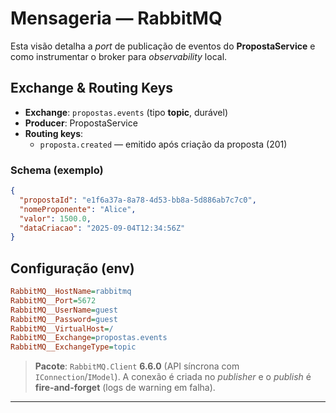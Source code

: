 # Mensageria — RabbitMQ

Esta visão detalha a *port* de publicação de eventos do **PropostaService** e como instrumentar o broker para *observability* local.

## Exchange & Routing Keys

- **Exchange**: `propostas.events` (tipo **topic**, durável)
- **Producer**: PropostaService
- **Routing keys**:
  - `proposta.created` — emitido após criação da proposta (201)

### Schema (exemplo)

```json
{
  "propostaId": "e1f6a37a-8a78-4d53-bb8a-5d886ab7c7c0",
  "nomeProponente": "Alice",
  "valor": 1500.0,
  "dataCriacao": "2025-09-04T12:34:56Z"
}
````

## Configuração (env)

```ini
RabbitMQ__HostName=rabbitmq
RabbitMQ__Port=5672
RabbitMQ__UserName=guest
RabbitMQ__Password=guest
RabbitMQ__VirtualHost=/
RabbitMQ__Exchange=propostas.events
RabbitMQ__ExchangeType=topic
```

> **Pacote**: `RabbitMQ.Client` **6.6.0** (API síncrona com `IConnection`/`IModel`).
> A conexão é criada no *publisher* e o *publish* é **fire-and-forget** (logs de warning em falha).


---

